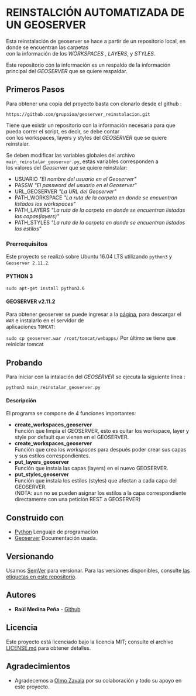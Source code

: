 # REINSTALCIÓN AUTOMATIZADA DE UN GEOSERVER
Esta reinstalación de geoserver se hace a partir de un repositorio local, en donde se encuentran las carpetas  
con la información de los _WORKSPACES_ , _LAYERS_, y _STYLES_.

Este repositorio con la información es un respaldo de la información principal del _GEOSERVER_ que se quiere respaldar.

## Primeros Pasos
Para obtener una copia del proyecto basta con clonarlo desde el github :  

`https://github.com/grupoioa/geoserver_reinstalacion.git`  

Tiene que existir un repositorio con la información necesaria para que pueda correr el script, es decir, se debe contar  
con los workspaces, layers y styles del _GEOSERVER_ que se quiere reinstalar.  

Se deben modificar las variables globales del archivo `main_reinstalar_geoserver.py`, estas variables corresponden a  
los valores del *Geoserver* que se quiere reinstalar:

  * USUARIO          *"El nombre del usuario en el Geoserver"*
  * PASSW            *"El password del usuario en el Geoserver"*
  * URL_GEOSERVER    *"La URL del Geoserver"*
  * PATH_WORKSPACE   *"La ruta de la carpeta en donde se encuentran listados los workspaces"*
  * PATH_LAYERS      *"La ruta de la carpeta en donde se encuentran listadas las capas(layers)"* 
  * PATH_STYLES      *"La ruta de la carpeta en donde se encuentran listados los estilos"*

### Prerrequisitos
Este proyecto se realizó sobre Ubuntu 16.04 LTS utilizando `python3` y `Geoserver 2.11.2`.
   #### PYTHON 3
   `sudo apt-get install python3.6` 
   
   #### GEOSERVER v2.11.2
   Para obtener geoserver se puede ingresar a la [página][1], para descargar el `WAR` e instalarlo en el servidor de  
   aplicaciones `TOMCAT`:  
   
   `sudo cp geoserver.war /root/tomcat/webapps/`
   Por último se tiene que reiniciar tomcat

## Probando
Para iniciar con la intalación del *GEOSERVER* se ejecuta la siguiente línea :
  
  `python3 main_reinstalar_geoserver.py`

#### Descripción

El programa se compone de 4 funciones importantes:

   * __create_workspaces_geoserver__  
   Función que limpia el GEOSERVER, esto es quitar los workspace, layer y style por default que vienen en el GEOSERVER.
   * __create_workspaces_geoserver__  
   Función que crea los _workspaces_ para después poder crear sus capas y sus estilos correspondientes. 
   * __put_layers_geoserver__  
   Función que instala las capas (layers) en el nuevo GEOSERVER. 
   * __put_styles_geoserver__  
   Función que instala los estilos (styles) que afectan a cada capa del GEOSERVER.  
   (NOTA: aun no se pueden asignar los estilos a la capa correspondiente directamente con una petición REST a GEOSERVER)

## Construido con
* [Python][2] Lenguaje de programación
* [Geoserver][3] Documentación usada.

## Versionando  
Usamos [SemVer][4] para versionar. Para las versiones disponibles, consulte [las etiquetas en este repositorio][5].

## Autores
* **Raúl Medina Peña** - [Github][6]

## Licencia
Este proyecto está licenciado bajo la licencia MIT; consulte el archivo [LICENSE.md](LICENSE.md) para obtener detalles.

## Agradecimientos  
* Agradecemos a [Olmo Zavala][7] por su colaboración y todo su apoyo en este proyecto.

[1]: http://geoserver.org/release/2.11.2/
[2]: https://www.python.org/
[3]: https://docs.geoserver.org/
[4]: https://semver.org/lang/es/
[5]: https://github.com/grupoioa/geoserver_reinstalacion/tags
[6]: https://github.com/rmedina09
[7]: https://github.com/olmozavala

